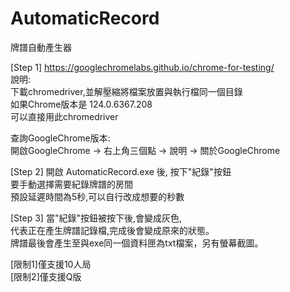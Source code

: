 # AutomaticRecord
牌譜自動產生器  

[Step 1] https://googlechromelabs.github.io/chrome-for-testing/  
說明:  
下載chromedriver,並解壓縮將檔案放置與執行檔同一個目錄  
如果Chrome版本是 124.0.6367.208  
可以直接用此chromedriver  

查詢GoogleChrome版本:  
開啟GoogleChrome -> 右上角三個點 -> 說明 -> 關於GoogleChrome  

[Step 2] 開啟 AutomaticRecord.exe 後, 按下"紀錄"按鈕  
要手動選擇需要紀錄牌譜的房間  
預設延遲時間為5秒,可以自行改成想要的秒數  

[Step 3] 當"紀錄"按鈕被按下後,會變成灰色,  
代表正在產生牌譜記錄檔,完成後會變成原來的狀態。  
牌譜最後會產生至與exe同一個資料匣為txt檔案，另有螢幕截圖。

[限制1]僅支援10人局  
[限制2]僅支援Q版  
